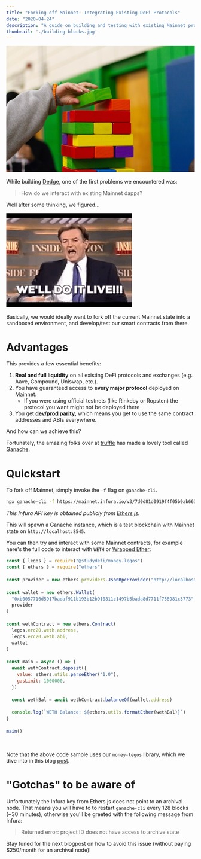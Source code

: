 ```yaml
---
title: "Forking off Mainnet: Integrating Existing DeFi Protocols"
date: "2020-04-24"
description: "A guide on building and testing with existing Mainnet protocols"
thumbnail: './building-blocks.jpg'
---
```


![building blocks](./building-blocks.jpg)

While building [Dedge](https://dedge.exchange), one of the first problems we encountered was:

> How do we interact with existing Mainnet dapps?

Well after some thinking, we figured...

![do it live](./do-it-live.gif)

Basically, we would ideally want to fork off the current Mainnet state into a sandboxed environment, and develop/test our smart contracts from there.

# Advantages

This provides a few essential benefits:

1. **Real and full liquidity** on all existing DeFi protocols and exchanges (e.g. Aave, Compound, Uniswap, etc.).
2. You have guaranteed access to **every major protocol** deployed on Mainnet.
   - If you were using official testnets (like Rinkeby or Ropsten) the protocol you want might not be deployed there
3. You get **[dev/prod parity](https://12factor.net/dev-prod-parity)**, which means you get to use the same contract addresses and ABIs everywhere.

And how can we achieve this?

Fortunately, the amazing folks over at [truffle](https://www.trufflesuite.com/) has made a lovely tool called [Ganache](https://github.com/trufflesuite/ganache-cli/).

# Quickstart

To fork off Mainnet, simply invoke the `-f` flag on `ganache-cli`.

```bash
npx ganache-cli -f https://mainnet.infura.io/v3/7d0d81d0919f4f05b9ab6634be01ee73 -i 5777 -d
```

_This Infura API key is obtained publicly from [Ethers.js](https://github.com/ethers-io/ethers.js/blob/master/src.ts/providers/infura-provider.ts#L14)._

This will spawn a Ganache instance, which is a test blockchain with Mainnet state on `http://localhost:8545`.

You can then try and interact with some Mainnet contracts, for example here's the full code to interact with `WETH` or [Wrapped Ether](https://weth.io/):

```javascript
const { legos } = require("@studydefi/money-legos")
const { ethers } = require("ethers")

const provider = new ethers.providers.JsonRpcProvider("http://localhost:8545")

const wallet = new ethers.Wallet(
  "0xb0057716d5917badaf911b193b12b910811c1497b5bada8d7711f758981c3773", // Default private key for ganache-cli -d
  provider
)

const wethContract = new ethers.Contract(
  legos.erc20.weth.address,
  legos.erc20.weth.abi,
  wallet
)

const main = async () => {
  await wethContract.deposit({
    value: ethers.utils.parseEther("1.0"),
    gasLimit: 1000000,
  })

  const wethBal = await wethContract.balanceOf(wallet.address)

  console.log(`WETH Balance: ${ethers.utils.formatEther(wethBal)}`)
}

main()
```
<br />

Note that the above code sample uses our `money-legos` library, which we dive into in this blog [post](../npm-install-money-legos).

# "Gotchas" to be aware of

Unfortunately the Infura key from Ethers.js does not point to an archival node. That means you will have to to restart `ganache-cli` every 128 blocks (~30 minutes), otherwise you'll be greeted with the following message from Infura:

> Returned error: project ID does not have access to archive state

Stay tuned for the next blogpost on how to avoid this issue (without paying \$250/month for an archival node)!
